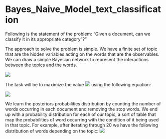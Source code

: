 # Bayes_Naive_Model_text_classification


Following is the statement of the problem: “Given a document, can we classify it in its appropriate category”?”    

The approach to solve the problem is simple. We have a finite set of topic that are the hidden variables acting on the words that are the observables. We can draw a simple Bayesian network to represent the interactions between the topics and the words. 

<img src="https://github.com/allarassemjonathan/Bayes_Naive_classifier/blob/main/PictureBayesian.png">

The task will be to maximize the value <img src="https://wikimedia.org/api/rest_v1/media/math/render/svg/6fe719eda4ce62ee2f2104455abc5233fdf69e01"> using the following equation:

<img src="https://github.com/allarassemjonathan/Bayes_Naive_classifier/blob/main/Equation(1).PNG">


We learn the posteriors probabilities distribution by counting the number of words occurring in each document and removing the stop words. We end up with a probability distribution for each of our topic, a sort of table that map the probabilities of word occurring with the condition of it being used in that topic. 
For example, after iterating through 20 we have the following distribution of words depending on the topic:
<img src="https://github.com/allarassemjonathan/Bayes_Naive_classifier/blob/main/PictureBayesian.png">



